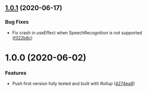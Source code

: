 ## [1.0.1](https://github.com/untemps/react-vocal/compare/v1.0.0...v1.0.1) (2020-06-17)


### Bug Fixes

* Fix crash in useEffect when SpeechRecognition is not supported ([f322b8c](https://github.com/untemps/react-vocal/commit/f322b8c3fdf12775e87ccfc770a375f99297f7a2))

# 1.0.0 (2020-06-02)


### Features

* Push first version fully tested and built with Rollup ([4274ea9](https://github.com/untemps/react-vocal/commit/4274ea9e0065aa58303b092655d46508e316fa84))
